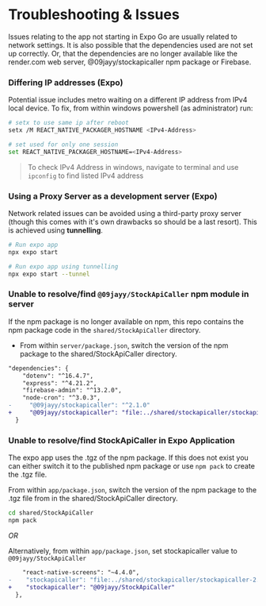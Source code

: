 # Troubleshooting & Issues

Issues relating to the app not starting in Expo Go are usually related to network settings. It is also possible that the dependencies used are not set up correctly. Or, that the dependencies are no longer available like the render.com web server, @09jayy/stockapicaller npm package or Firebase.

### Differing IP addresses (Expo)

Potential issue includes metro waiting on a different IP address from IPv4 local device. To fix, from within windows powershell (as administrator) run:

```bash
# setx to use same ip after reboot
setx /M REACT_NATIVE_PACKAGER_HOSTNAME <IPv4-Address>
```

```bash
# set used for only one session
set REACT_NATIVE_PACKAGER_HOSTNAME=<IPv4-Address>
```

> To check IPv4 Address in windows, navigate to terminal and use `ipconfig` to find listed IPv4 address

### Using a Proxy Server as a development server (Expo)

Network related issues can be avoided using a third-party proxy server (though this comes with it's own drawbacks so should be a last resort). This is achieved using **tunnelling**.

```bash
# Run expo app
npx expo start

# Run expo app using tunnelling
npx expo start --tunnel
```

### Unable to resolve/find `@09jayy/StockApiCaller` npm module in server

If the npm package is no longer available on npm, this repo contains the npm package code in the `shared/StockApiCaller` directory. 
- From within `server/package.json`, switch the version of the npm package to the shared/StockApiCaller directory.

```diff
"dependencies": {
    "dotenv": "^16.4.7",
    "express": "^4.21.2",
    "firebase-admin": "^13.2.0",
    "node-cron": "^3.0.3",
-     "@09jayy/stockapicaller": "^2.1.0"
+     "@09jayy/stockapicaller": "file:../shared/stockapicaller/stockapicaller-2.1.0.tgz"
  }
```

### Unable to resolve/find StockApiCaller in Expo Application

The expo app uses the .tgz of the npm package. If this does not exist you can either switch it to the published npm package or use `npm pack` to create the .tgz file. 

From within `app/package.json`, switch the version of the npm package to the .tgz file from in the shared/StockApiCaller directory.

```bash
cd shared/StockApiCaller
npm pack
```

*OR*

Alternatively, from within `app/package.json`, set stockapicaller value to `@09jayy/StockApiCaller`

```diff
    "react-native-screens": "~4.4.0",
-    "stockapicaller": "file:../shared/stockapicaller/stockapicaller-2.1.0.tgz"
+    "stockapicaller": "@09jayy/StockApiCaller"
  },
```